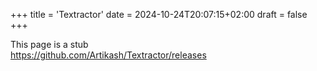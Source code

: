 +++
title = 'Textractor'
date = 2024-10-24T20:07:15+02:00
draft = false
+++

This page is a stub\
https://github.com/Artikash/Textractor/releases

